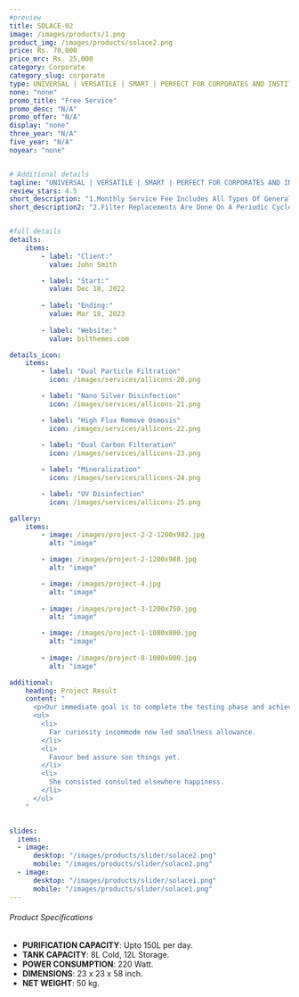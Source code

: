 ```yaml
---
#preview
title: SOLACE-02
image: /images/products/1.png
product_img: /images/products/solace2.png
price: Rs. 70,000
price_mrc: Rs. 25,000
category: Corporate
category_slug: corporate
type: UNIVERSAL | VERSATILE | SMART | PERFECT FOR CORPORATES AND INSTITUTES
none: "none"
promo_title: "Free Service"
promo_desc: "N/A"
promo_offer: "N/A"
display: "none"
three_year: "N/A"
five_year: "N/A"
noyear: "none"


# Additional details
tagline: "UNIVERSAL | VERSATILE | SMART | PERFECT FOR CORPORATES AND INSTITUTES"
review_stars: 4.5
short_description: "1.Monthly Service Fee Includes All Types Of General Servicing And Parts Replacement."
short_description2: "2.Filter Replacements Are Done On A Periodic Cycle Of 90 Days or 3000 Liters Which Ever Comes First."


#full details
details:
    items:
        - label: "Client:"
          value: John Smith

        - label: "Start:"
          value: Dec 18, 2022
        
        - label: "Ending:"
          value: Mar 18, 2023
        
        - label: "Website:"
          value: bslthemes.com

details_icon:
    items:
        - label: "Dual Particle Filtration"
          icon: /images/services/allicons-20.png

        - label: "Nano Silver Disinfection"
          icon: /images/services/allicons-21.png

        - label: "High Flux Remove Osmosis"
          icon: /images/services/allicons-22.png
        
        - label: "Dual Carbon Filteration"
          icon: /images/services/allicons-23.png

        - label: "Mineralization"
          icon: /images/services/allicons-24.png

        - label: "UV Disinfection"
          icon: /images/services/allicons-25.png

gallery: 
    items:
        - image: /images/project-2-2-1200x982.jpg
          alt: "image"

        - image: /images/project-2-1200x988.jpg
          alt: "image"

        - image: /images/project-4.jpg
          alt: "image"
        
        - image: /images/project-3-1200x750.jpg
          alt: "image"

        - image: /images/project-1-1080x800.jpg
          alt: "image"
        
        - image: /images/project-8-1080x800.jpg
          alt: "image"

additional:
    heading: Project Result
    content: "
      <p>Our immediate goal is to complete the testing phase and achieve the certification, which will allow us to bring our product to market by the end of the year. We are actively engaging with waste to energy operators, concrete manufacturers, and the wider construction industry.</p>
      <ul>
        <li>
          Far curiosity incommode now led smallness allowance.
        </li>
        <li>
          Favour bed assure son things yet.
        </li>
        <li>
          She consisted consulted elsewhere happiness.
        </li>
      </ul>
    "


slides:
  items:
  - image:
      desktop: "/images/products/slider/solace2.png"
      mobile: "/images/products/slider/solace2.png"
  - image:
      desktop: "/images/products/slider/solace1.png"
      mobile: "/images/products/slider/solace1.png"
---
```



###### Product Specifications
- **PURIFICATION CAPACITY**: Upto 150L per day.
- **TANK CAPACITY**: 8L Cold, 12L Storage.
- **POWER CONSUMPTION**: 220 Watt.
- **DIMENSIONS**: 23 x 23 x 58 inch.
- **NET WEIGHT**: 50 kg.